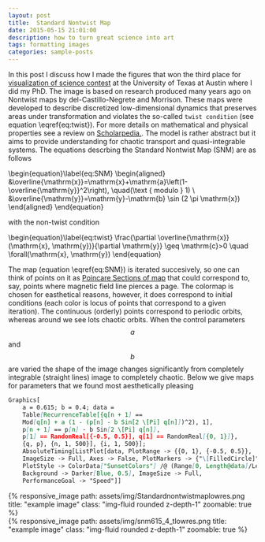 ```yaml
---
layout: post
title:  Standard Nontwist Map
date: 2015-05-15 21:01:00
description: how to turn great science into art
tags: formatting images
categories: sample-posts
---
```


In this post I discuss how I made the figures that won the third place for [visualization of science contest](https://cns.utexas.edu/news/visualizing-science-2016) at the University of Texas at Austin where I did my PhD. The image is based on research produced many years ago on Nontwist maps by del-Castillo-Negrete and Morrison. These maps were developed to describe discretized low-dimensional dynamics that preserves areas under transformation and violates the so-called `twist condition` (see equation \eqref{eq:twist}). For more details on mathematical and physical properties see a review on [Scholarpedia.](http://www.scholarpedia.org/article/Nontwist_maps). The model is rather abstract but it aims to provide understanding for chaotic transport and quasi-integrable systems. The equations descrbing the Standard Nontwist Map (SNM) are as follows

\begin{equation}\label{eq:SNM}
\begin{aligned}
&\overline{\mathrm{x}}=\mathrm{x}+\mathrm{a}\left(1-\overline{\mathrm{y}}^2\right), \quad(\text { modulo } 1) \\
&\overline{\mathrm{y}}=\mathrm{y}-\mathrm{b} \sin (2 \pi \mathrm{x})
\end{aligned}
\end{equation}

with the non-twist condition

\begin{equation}\label{eq:twist}
\frac{\partial \overline{\mathrm{x}}(\mathrm{x}, \mathrm{y})}{\partial \mathrm{y}} \geq \mathrm{c}>0 \quad \forall(\mathrm{x}, \mathrm{y})
\end{equation}

The map (equation \eqref{eq:SNM}) is iterated succesively, so one can think of points on it as [Poincare Sections of map](https://en.wikipedia.org/wiki/Poincar%C3%A9_map) that could correspond to, say, points where magnetic field line pierces a page. The colormap is chosen for easthetical reasons, however, it does correspond to initial conditions (each color is locus of points that correspond to a given iteration). The continuous (orderly) points correspond to periodic orbits, whereas around we see lots chaotic orbits. When the control parameters $$a$$ and $$b$$ are varied the shape of the image changes significantly from completely integrable (straight lines) image to completely chaotic. Below we give maps for parameters that we found most aesthetically pleasing


```markdown
Graphics[
    a = 0.615; b = 0.4; data = 
    Table[RecurrenceTable[{q[n + 1] == 
    Mod[q[n] + a (1 - (p[n] - b Sin[2 \[Pi] q[n]])^2), 1], 
    p[n + 1] == p[n] - b Sin[2 \[Pi] q[n]],
    p[1] == RandomReal[{-0.5, 0.5}], q[1] == RandomReal[{0, 1}]}, 
    {q, p}, {n, 1, 500}], {i, 1, 500}]; 
    AbsoluteTiming[ListPlot[data, PlotRange -> {{0, 1}, {-0.5, 0.5}}, 
    ImageSize -> Full, Axes -> False, PlotMarkers -> {"\[FilledCircle]", 0.5}, 
    PlotStyle -> ColorData["SunsetColors"] /@ (Range[0, Length@data]/Length@data), 
    Background -> Darker[Blue, 0.5], ImageSize -> Full, 
    PerformanceGoal -> "Speed"]]
```

<div class="row justify-content-sm-center">
    <div class="col-sm-8 mt-3 mt-md-0">
        {% responsive_image path: assets/img/Standardnontwistmaplowres.png title: "example image" class: "img-fluid rounded z-depth-1" zoomable: true %}
    </div>
    <div class="col-sm-4 mt-3 mt-md-0">
        {% responsive_image path: assets/img/snm615_4_tlowres.png title: "example image" class: "img-fluid rounded z-depth-1" zoomable: true %}
    </div>
</div>



